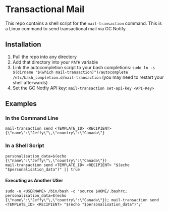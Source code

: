 # Transactional Mail

This repo contains a shell script for the `mail-transaction` command. This is a Linux command to send transactional mail via GC Notify.

## Installation

1. Pull the repo into any directory
1. Add that directory into your `PATH` variable
1. Link the autocompletion script to your bash completions: `sudo ln -s $(dirname "$(which mail-transaction)")/autocomplete /etc/bash_completion.d/mail-transaction` (you may need to restart your shell afterwards)
1. Set the GC Notfiy API key: `mail-transaction set-api-key <API-Key>`

## Examples

### In the Command Line

```
mail-transaction send <TEMPLATE_ID> <RECIPIENT> {\"name\":\"Jeffy\"\,\"country\":\"Canada\"}
```

### In a Shell Script

```
personalisation_data=$(echo {\"name\":\"Jeffy\"\,\"country\":\"Canada\"})
mail-transaction send <TEMPLATE_ID> <RECIPIENT> "$(echo "$personalisation_data")" || true
```

#### Executing as Another USer

```
sudo -u <USERNAME> /bin/bash -c 'source $HOME/.bashrc; personalisation_data=$(echo {\"name\":\"Jeffy\"\,\"country\":\"Canada\"}); mail-transaction send <TEMPLATE_ID> <RECIPIENT> "$(echo "$personalisation_data")";'
```
